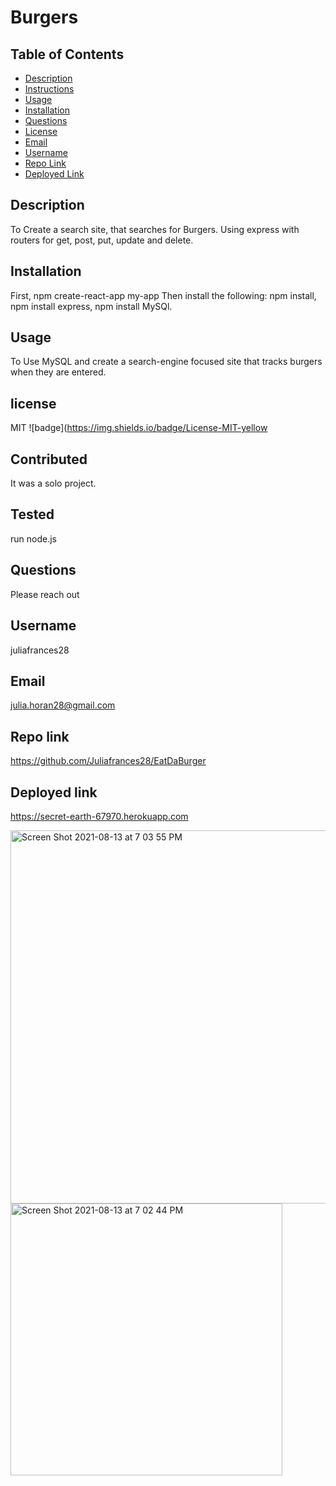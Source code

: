 
# Burgers


## Table of Contents

 * [Description](#Description)
 * [Instructions](#Instructions)
 * [Usage](#Usage)
 * [Installation](#Installation)
 * [Questions](#Questions)
 * [License](#License)
 * [Email](#Email)
 * [Username](#Username)
 * [Repo Link](#Repolink)
 * [Deployed Link](#Deployedlink)
 

## Description
To Create a search site, that searches for Burgers. Using express with routers for get, post, put, update and delete. 

## Installation
First, npm create-react-app my-app Then install the following: npm install, npm install express, npm install MySQl. 

## Usage
To Use MySQL and create a search-engine focused site that tracks burgers when they are entered. 

## license
MIT ![badge](https://img.shields.io/badge/License-MIT-yellow

## Contributed
It was a solo project.

## Tested
run node.js

## Questions
Please reach out

## Username
juliafrances28

## Email
julia.horan28@gmail.com

## Repo link
https://github.com/Juliafrances28/EatDaBurger

## Deployed link
https://secret-earth-67970.herokuapp.com

<img width="597" alt="Screen Shot 2021-08-13 at 7 03 55 PM" src="https://user-images.githubusercontent.com/67694214/129425806-7869305e-c062-44e6-af07-fd26ca00cb0d.png">
<img width="435" alt="Screen Shot 2021-08-13 at 7 02 44 PM" src="https://user-images.githubusercontent.com/67694214/129425811-3b1f1e3c-5b60-4c98-a047-30e94aedf6bc.png">


